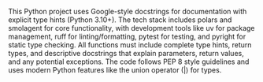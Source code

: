This Python project uses Google-style docstrings for documentation with explicit type hints (Python 3.10+). The tech stack includes polars and smolagent for core functionality, with development tools like uv for package management, ruff for linting/formatting, pytest for testing, and pyright for static type checking. All functions must include complete type hints, return types, and descriptive docstrings that explain parameters, return values, and any potential exceptions. The code follows PEP 8 style guidelines and uses modern Python features like the union operator (|) for types.
